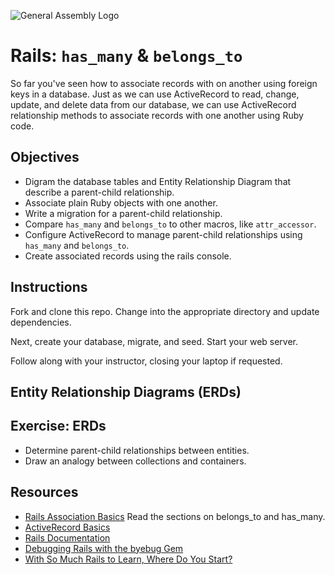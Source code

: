 ![General Assembly Logo](http://i.imgur.com/ke8USTq.png)

Rails: `has_many` \& `belongs_to`
=================================

So far you've seen how to associate records with on another using foreign keys in a database. Just as we can use ActiveRecord to read, change, update, and delete data from our database, we can use ActiveRecord relationship methods to associate records with one another using Ruby code.

Objectives
----------

* Digram the database tables and Entity Relationship Diagram that describe a parent-child relationship.
* Associate plain Ruby objects with one another.
* Write a migration for a parent-child relationship.
* Compare `has_many` and `belongs_to` to other macros, like `attr_accessor`.
* Configure ActiveRecord to manage parent-child relationships using `has_many` and `belongs_to`.
* Create associated records using the rails console.

Instructions
------------

Fork and clone this repo. Change into the appropriate directory and update dependencies.

Next, create your database, migrate, and seed. Start your web server.

Follow along with your instructor, closing your laptop if requested.

Entity Relationship Diagrams (ERDs)
-----------------------------------

Exercise: ERDs
--------------

* Determine parent-child relationships between entities.
* Draw an analogy between collections and containers.

Resources
---------

* [Rails Association Basics](http://guides.rubyonrails.org/association_basics.html) Read the sections on belongs_to and has_many.
* [ActiveRecord Basics](http://guides.rubyonrails.org/active_record_basics.html)
* [Rails Documentation](http://api.rubyonrails.org/)
* [Debugging Rails with the byebug Gem](http://guides.rubyonrails.org/debugging_rails_applications.html#debugging-with-the-byebug-gem)
* [With So Much Rails to Learn, Where Do You Start?](http://www.justinweiss.com/blog/2015/05/25/with-so-much-rails-to-learn/)
